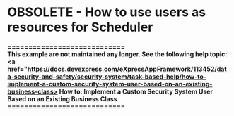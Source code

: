 
# OBSOLETE - How to use users as resources for Scheduler


<strong>============================</strong><br />
<strong>This example are not maintained any longer. See the following help topic: <a href="https://docs.devexpress.com/eXpressAppFramework/113452/data-security-and-safety/security-system/task-based-help/how-to-implement-a-custom-security-system-user-based-on-an-existing-business-class> How to: Implement a Custom Security System User Based on an Existing Business Class</a><br />
============================</strong>
